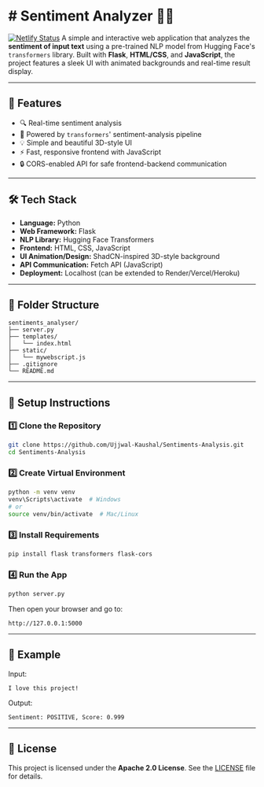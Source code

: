 # # Sentiment Analyzer 🧠💬
[![Netlify Status](https://api.netlify.com/api/v1/badges/153e077e-d91e-411e-ad8f-ab92098f3e52/deploy-status)](https://app.netlify.com/sites/sentimentanalyser/deploys)
A simple and interactive web application that analyzes the **sentiment of input text** using a pre-trained NLP model from Hugging Face's `transformers` library. Built with **Flask**, **HTML/CSS**, and **JavaScript**, the project features a sleek UI with animated backgrounds and real-time result display.

---

## 🚀 Features

- 🔍 Real-time sentiment analysis
- 🧠 Powered by `transformers`' sentiment-analysis pipeline
- 💡 Simple and beautiful 3D-style UI
- ⚡ Fast, responsive frontend with JavaScript
- 🔒 CORS-enabled API for safe frontend-backend communication

---

## 🛠️ Tech Stack

- **Language:** Python
- **Web Framework:** Flask
- **NLP Library:** Hugging Face Transformers
- **Frontend:** HTML, CSS, JavaScript
- **UI Animation/Design:** ShadCN-inspired 3D-style background
- **API Communication:** Fetch API (JavaScript)
- **Deployment:** Localhost (can be extended to Render/Vercel/Heroku)

---

## 📂 Folder Structure

```
sentiments_analyser/
├── server.py
├── templates/
│   └── index.html
├── static/
│   └── mywebscript.js
├── .gitignore
└── README.md
```

---

## 🔧 Setup Instructions

### 1️⃣ Clone the Repository

```bash
git clone https://github.com/Ujjwal-Kaushal/Sentiments-Analysis.git
cd Sentiments-Analysis
```

### 2️⃣ Create Virtual Environment

```bash
python -m venv venv
venv\Scripts\activate  # Windows
# or
source venv/bin/activate  # Mac/Linux
```

### 3️⃣ Install Requirements

```bash
pip install flask transformers flask-cors
```

### 4️⃣ Run the App

```bash
python server.py
```

Then open your browser and go to:

```
http://127.0.0.1:5000
```

---

## 🧪 Example

Input:

```
I love this project!
```

Output:

```
Sentiment: POSITIVE, Score: 0.999
```

---

## 📄 License

This project is licensed under the **Apache 2.0 License**. See the [LICENSE](LICENSE) file for details.

